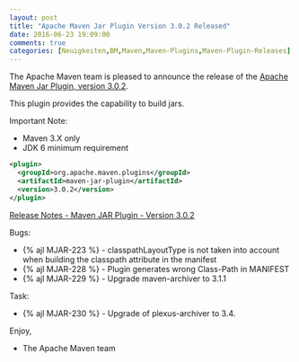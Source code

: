 ```yaml
---
layout: post
title: "Apache Maven Jar Plugin Version 3.0.2 Released"
date: 2016-06-23 19:09:00
comments: true
categories: [Neuigkeiten,BM,Maven,Maven-Plugins,Maven-Plugin-Releases]
---
```

The Apache Maven team is pleased to announce the release of the 
[Apache Maven Jar Plugin, version 3.0.2](http://maven.apache.org/plugins/maven-jar-plugin/).

This plugin provides the capability to build jars.

Important Note: 

 * Maven 3.X only
 * JDK 6 minimum requirement


``` xml
<plugin>
  <groupId>org.apache.maven.plugins</groupId>
  <artifactId>maven-jar-plugin</artifactId>
  <version>3.0.2</version>
</plugin>
```

<!-- more -->

[Release Notes - Maven JAR Plugin - Version 3.0.2](https://issues.apache.org/jira/secure/ReleaseNote.jspa?projectId=12317526&version=12336062)

Bugs:

 * {% ajl MJAR-223 %} - classpathLayoutType is not taken into account when building the classpath attribute in the manifest
 * {% ajl MJAR-228 %} - Plugin generates wrong Class-Path in MANIFEST
 * {% ajl MJAR-229 %} - Upgrade maven-archiver to 3.1.1

Task:

 * {% ajl MJAR-230 %} - Upgrade of plexus-archiver to 3.4.

Enjoy,

- The Apache Maven team
